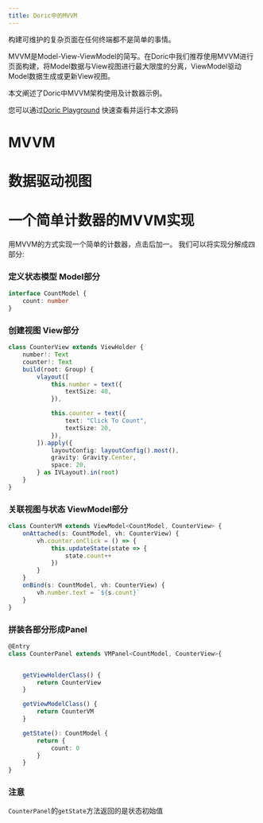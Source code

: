 ```yaml
---
title: Doric中的MVVM
---
```

构建可维护的复杂页面在任何终端都不是简单的事情。

MVVM是Model-View-ViewModel的简写。在Doric中我们推荐使用MVVM进行页面构建，将Model数据与View视图进行最大限度的分离，ViewModel驱动Model数据生成或更新View视图。

本文阐述了Doric中MVVM架构使用及计数器示例。

您可以通过[Doric Playground](https://p.doric.pub/play/#example/Counter.ts) 快速查看并运行本文源码

# MVVM

## 

# 数据驱动视图

# 一个简单计数器的MVVM实现

用MVVM的方式实现一个简单的计数器，点击后加一。
我们可以将实现分解成四部分:

### 定义状态模型 Model部分

```typescript
interface CountModel {
    count: number
}
```

### 创建视图 View部分 

```typescript
class CounterView extends ViewHolder {
    number!: Text
    counter!: Text
    build(root: Group) {
        vlayout([
            this.number = text({
                textSize: 40,
            }),

            this.counter = text({
                text: "Click To Count",
                textSize: 20,
            }),
        ]).apply({
            layoutConfig: layoutConfig().most(),
            gravity: Gravity.Center,
            space: 20,
        } as IVLayout).in(root)
    }
}
```

### 关联视图与状态 ViewModel部分

```typeScript
class CounterVM extends ViewModel<CountModel, CounterView> {
    onAttached(s: CountModel, vh: CounterView) {
        vh.counter.onClick = () => {
            this.updateState(state => {
                state.count++
            })
        }
    }
    onBind(s: CountModel, vh: CounterView) {
        vh.number.text = `${s.count}`
    }
}
```

### 拼装各部分形成Panel

```typescript
@Entry
class CounterPanel extends VMPanel<CountModel, CounterView>{


    getViewHolderClass() {
        return CounterView
    }

    getViewModelClass() {
        return CounterVM
    }

    getState(): CountModel {
        return {
            count: 0
        }
    }
}
```

### 注意
`CounterPanel`的`getState`方法返回的是状态初始值
